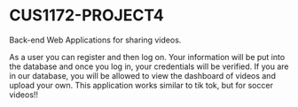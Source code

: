 # CUS1172-PROJECT4
Back-end Web Applications for sharing videos.

As a user you can register and then log on. Your information will be put into the database and once you log in, your credentials will be verified. If you are in our database, you will be allowed to view the dashboard of videos and upload your own. This application works similar to tik tok, but for soccer videos!! 


